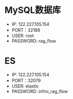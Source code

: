 # MySQL数据库
- IP: 122.227.105.154
- PORT：32188
- USER: root
- PASSWORD: rag_flow

# ES
- IP: 122.227.105.154
- PORT：32079
- USER: elastic
- PASSWORD: infini_rag_flow